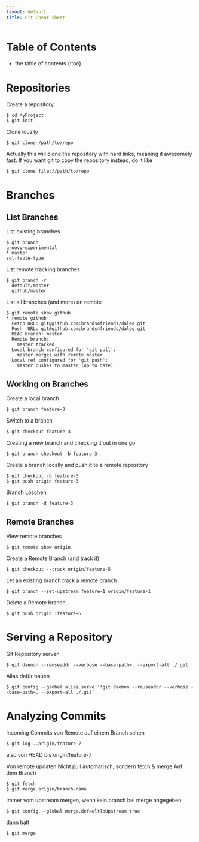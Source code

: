 ```yaml
---
layout: default
title: Git Cheat Sheet
---
```


# Table of Contents

* the table of contents
{:toc}

# Repositories

Create a repository

	$ cd MyProject
	$ git init

Clone locally 

	$ git clone /path/to/repo
	
Actually this will clone the repository with hard links, meaning it awesomely fast. If you want
git to copy the repository instead, do it like
	
	$ git clone file://path/to/repo

# Branches

## List Branches

List existing branches

	$ git branch
  	groovy-experimental
	* master
  	sql-table-type

List remote tracking branches

	$ git branch -r
	  default/master
	  github/master

List all branches (and more) on remote

	$ git remote show github
	* remote github
	  Fetch URL: git@github.com:brands4friends/daleq.git
	  Push  URL: git@github.com:brands4friends/daleq.git
	  HEAD branch: master
	  Remote branch:
	    master tracked
	  Local branch configured for 'git pull':
	    master merges with remote master
	  Local ref configured for 'git push':
	    master pushes to master (up to date)

## Working on Branches

Create a local branch

	$ git branch feature-3

Switch to a branch

	$ git checkout feature-3

Creating a new branch and checking it out in one go

	$ git branch checkout -b feature-3

Create a branch locally and push it to a remote repository

	$ git checkout -b feature-3
	$ git push origin feature-3


Branch Löschen

	$ git branch -d feature-3


## Remote Branches

View remote branches

	$ git remote show origin

Create a Remote Branch (and track it)

	$ git checkout --track origin/feature-5

Let an existing branch track a remote branch

	$ git branch --set-upstream feature-1 origin/feature-1

Delete a Remote branch

	$ git push origin :feature-6

# Serving a Repository

Git Repository serven

	$ git daemon --reuseaddr --verbose --base-path=. --export-all ./.git


Alias dafür bauen

	$ git config --global alias.serve '!git daemon --reuseaddr --verbose --base-path=. --export-all ./.git'

# Analyzing Commits

Incoming Commits von Remote auf einem Branch sehen

	$ git log ..origin/feature-7

also von HEAD bis origin/feature-7

Von remote updaten
Nicht pull automatisch, sondern fetch & merge
Auf dem Branch

	$ git fetch
	$ git merge origin/branch-name

Immer vom upstream mergen, wenn kein branch bei merge angegeben

	$ git config --global merge.defaultToUpstream true


dann halt

	$ git merge
